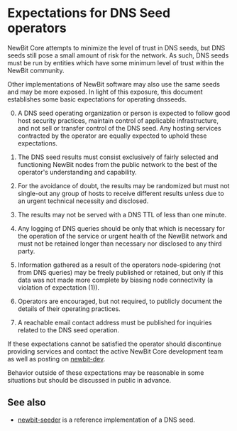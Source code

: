 Expectations for DNS Seed operators
====================================

NewBit Core attempts to minimize the level of trust in DNS seeds,
but DNS seeds still pose a small amount of risk for the network.
As such, DNS seeds must be run by entities which have some minimum
level of trust within the NewBit community.

Other implementations of NewBit software may also use the same
seeds and may be more exposed. In light of this exposure, this
document establishes some basic expectations for operating dnsseeds.

0. A DNS seed operating organization or person is expected to follow good
host security practices, maintain control of applicable infrastructure,
and not sell or transfer control of the DNS seed. Any hosting services
contracted by the operator are equally expected to uphold these expectations.

1. The DNS seed results must consist exclusively of fairly selected and
functioning NewBit nodes from the public network to the best of the
operator's understanding and capability.

2. For the avoidance of doubt, the results may be randomized but must not
single-out any group of hosts to receive different results unless due to an
urgent technical necessity and disclosed.

3. The results may not be served with a DNS TTL of less than one minute.

4. Any logging of DNS queries should be only that which is necessary
for the operation of the service or urgent health of the NewBit
network and must not be retained longer than necessary nor disclosed
to any third party.

5. Information gathered as a result of the operators node-spidering
(not from DNS queries) may be freely published or retained, but only
if this data was not made more complete by biasing node connectivity
(a violation of expectation (1)).

6. Operators are encouraged, but not required, to publicly document the
details of their operating practices.

7. A reachable email contact address must be published for inquiries
related to the DNS seed operation.

If these expectations cannot be satisfied the operator should
discontinue providing services and contact the active NewBit
Core development team as well as posting on
[newbit-dev](https://lists.linuxfoundation.org/mailman/listinfo/newbit-dev).

Behavior outside of these expectations may be reasonable in some
situations but should be discussed in public in advance.

See also
----------
- [newbit-seeder](https://github.com/sipa/newbit-seeder) is a reference implementation of a DNS seed.
